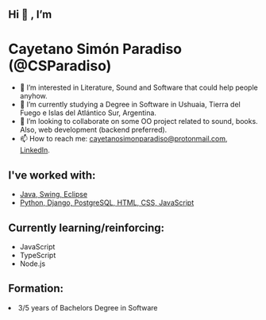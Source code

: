 <h2>Hi 👋 , I’m </h2>
<h1>Cayetano Simón Paradiso (@CSParadiso)</h1>
<ul>
  <li>👀 I’m interested in Literature, Sound and Software that could help people anyhow.</li>
  <li>🌱 I’m currently studying a Degree in Software in Ushuaia, Tierra del Fuego e Islas del Atlántico Sur, Argentina.</li>
  <li>💞️ I’m looking to collaborate on some OO project related to sound, books. Also, web development (backend preferred).</li>
  <li>📫 How to reach me: <a href="mailto:cayetanosimonparadiso@protonmail.com" target="_blank">cayetanosimonparadiso@protonmail.com</a>, 
    <a href="https://www.linkedin.com/in/cayetano-sim%C3%B3n-paradiso-99588018a/" target="_blank">LinkedIn</a>.</li>
</ul> 

<h2>I've worked with:</h2>
<ul>
  <li><a href="https://github.com/CSParadiso/gestorEstablecimientoEducativo.git">Java, Swing, Eclipse</a></li>
  <li><a href="https://github.com/CSParadiso/peliCurApp.git">Python, Django, PostgreSQL, HTML, CSS, JavaScript</a></li>
</ul>

<h2>Currently learning/reinforcing:</h2>
<ul>
  <li>JavaScript</li>
  <li>TypeScript</li>
  <li>Node.js</li>
</ul>

<h2>Formation:</h2>
  <li>3/5 years of Bachelors Degree in Software</li>

<!---
CSParadiso/CSParadiso is a ✨ special ✨ repository because its `README.md` (this file) appears on your GitHub profile.
You can click the Preview link to take a look at your changes.
--->
